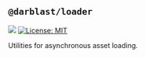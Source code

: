 ## `@darblast/loader`

[![](https://img.shields.io/npm/v/@darblast/loader)](https://www.npmjs.com/package/@darblast/loader)
[![License: MIT](https://img.shields.io/github/license/darblast/loader)](https://github.com/darblast/loader/blob/master/LICENSE)

Utilities for asynchronous asset loading.
